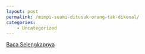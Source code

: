 ```yaml
---
layout: post
permalink: /mimpi-suami-ditusuk-orang-tak-dikenal/
categories:
    - Uncategorized
---
```


[Baca Selengkapnya](/07)